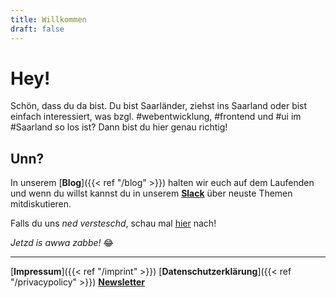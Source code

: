 ```yaml
---
title: Willkommen
draft: false
---
```


# Hey!

Schön, dass du da bist. Du bist Saarländer, ziehst ins Saarland oder bist einfach interessiert, was bzgl. #webentwicklung, #frontend und #ui im #Saarland so los ist? Dann bist du hier genau richtig!

## Unn?

In unserem [**Blog**]({{< ref "/blog" >}}) halten wir euch auf dem Laufenden und wenn du willst kannst du in unserem [**Slack**](https://webdeveloper-slack.herokuapp.com) über neuste Themen mitdiskutieren.

Falls du uns _ned versteschd_, schau mal [hier](http://www.stefan-im-www.de/Saar-Dateien/Saarbrigger%20Platt%20mit%20Frame.htm) nach!

_Jetzd is awwa zabbe!_ 😂

---

[**Impressum**]({{< ref "/imprint" >}})
[**Datenschutzerklärung**]({{< ref "/privacypolicy" >}})
[**Newsletter**](http://eepurl.com/dG-98L)